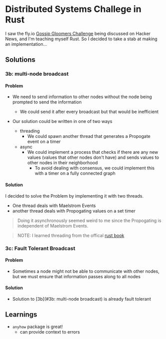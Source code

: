 # Distributed Systems Challege in Rust

I saw the fly.io [Gossip Gloomers Challenge](https://fly.io/dist-sys/) being
discussed on Hacker News, and I'm teaching myself Rust.
So I decided to take a stab at making an implementation...

## Solutions

### 3b: multi-node broadcast

#### Problem

- We need to send information to other nodes without the node being prompted to
  send the information

  - We could send it after every broadcast but that would be inefficient

- Our solution could be written in one of two ways

  - threading
    - We could spawn another thread that generates a Propogate event on a timer
  - async
    - We could implement a process that checks if there are any new values
      (values that other nodes don't have)
      and sends values to other nodes in their neighborhood
      - To avoid dealing with consensus, we could implement this with a timer
        on a fully connected graph

#### Solution

I decided to solve the Problem by implementing it with two threads.

- One thread deals with Maelstrom Events
- another thread deals with Propogating values on a set timer

> Doing it asynchronously seemed weird to me since the Propogating is
> independent of Maelstrom Events.

> NOTE:  I learned threading from the offical [rust book](https://doc.rust-lang.org/book/ch16-01-threads.html)

### 3c: Fault Tolerant Broadcast

#### Problem

- Sometimes a node might not be able to communicate with other nodes,
but we must ensure that information passes along to all nodes

#### Solution

- Solution to [3b](#3b: multi-node broadcast) is already fault tolerant

## Learnings

- `anyhow` package is great!
  - can provide context to errors
